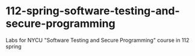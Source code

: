 # 112-spring-software-testing-and-secure-programming

Labs for NYCU "Software Testing and Secure Programming" course in 112 spring
